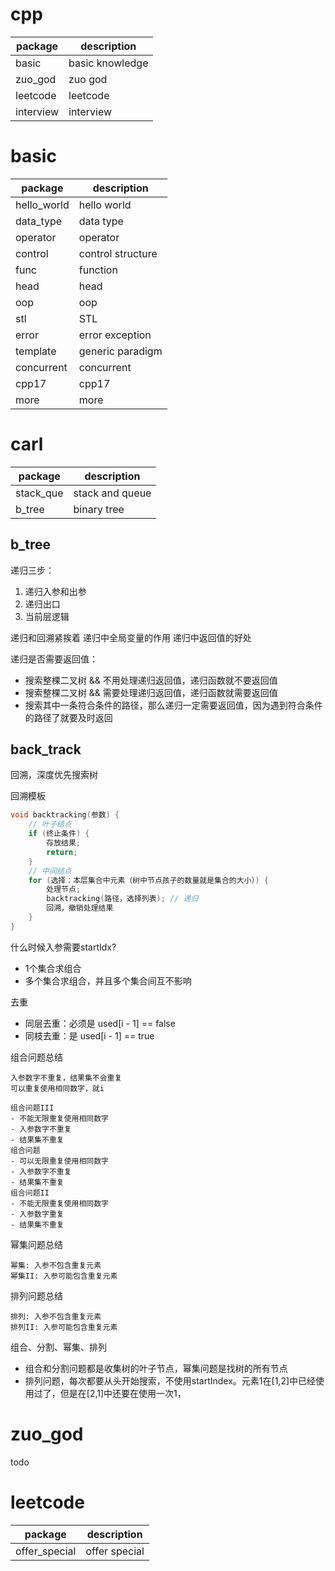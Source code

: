 # cpp
| package   | description     |
|-----------|-----------------|
| basic     | basic knowledge |
| zuo_god   | zuo god         |
| leetcode  | leetcode        |
| interview | interview       |

# basic
| package   | description       |
|-------------|-------------------|
| hello_world | hello world       |
| data_type   | data type         |
| operator    | operator          |
| control     | control structure |
| func        | function          |
| head        | head              |
| oop         | oop               |
| stl         | STL               |
| error       | error exception   |
| template    | generic paradigm  |
| concurrent  | concurrent        |
| cpp17       | cpp17             |
| more        | more              |

# carl
| package   | description   |
|-----------|---------------|
| stack_que     | stack and queue |
| b_tree     | binary tree |

## b_tree
递归三步：
1. 递归入参和出参
2. 递归出口
3. 当前层逻辑

递归和回溯紧挨着
递归中全局变量的作用
递归中返回值的好处

递归是否需要返回值：
- 搜索整棵二叉树 && 不用处理递归返回值，递归函数就不要返回值
- 搜索整棵二叉树 && 需要处理递归返回值，递归函数就需要返回值
- 搜索其中一条符合条件的路径，那么递归一定需要返回值，因为遇到符合条件的路径了就要及时返回
## back_track
回溯，深度优先搜索树

回溯模板
```cpp
void backtracking(参数) {
    // 叶子结点
    if (终止条件) {
        存放结果;
        return;
    }
    // 中间结点
    for (选择：本层集合中元素（树中节点孩子的数量就是集合的大小）) {
        处理节点;
        backtracking(路径，选择列表); // 递归
        回溯，撤销处理结果
    }
}
```

什么时候入参需要startIdx?
- 1个集合求组合
- 多个集合求组合，并且多个集合间互不影响

去重
- 同层去重：必须是 used[i - 1] == false
- 同枝去重：是 used[i - 1] == true

组合问题总结
```text
入参数字不重复，结果集不会重复
可以重复使用相同数字，就i

组合问题III
- 不能无限重复使用相同数字
- 入参数字不重复
- 结果集不重复
组合问题
- 可以无限重复使用相同数字
- 入参数字不重复
- 结果集不重复
组合问题II
- 不能无限重复使用相同数字
- 入参数字重复
- 结果集不重复
```
幂集问题总结
```text
幂集: 入参不包含重复元素
幂集II: 入参可能包含重复元素
```
排列问题总结
```text
排列: 入参不包含重复元素
排列II: 入参可能包含重复元素
```

组合、分割、幂集、排列
- 组合和分割问题都是收集树的叶子节点，幂集问题是找树的所有节点
- 排列问题，每次都要从头开始搜索，不使用startIndex。元素1在[1,2]中已经使用过了，但是在[2,1]中还要在使用一次1，
# zuo_god
todo

# leetcode
| package   | description   |
|-----------|---------------|
| offer_special     | offer special |
